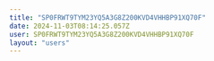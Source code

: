 ```yaml
---
title: "SP0FRWT9TYM23YQ5A3G8Z200KVD4VHHBP91XQ70F"
date: 2024-11-03T08:14:25.057Z
user: SP0FRWT9TYM23YQ5A3G8Z200KVD4VHHBP91XQ70F
layout: "users"
---
```

    
